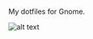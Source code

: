 My dotfiles for Gnome.

![alt text](https://github.com/lesano/gdotfiles/blob/master/screenshot.png?raw=true)